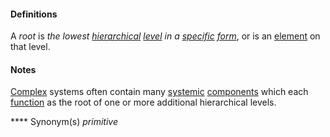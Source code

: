 #### Definitions

A *root* is *the lowest [hierarchical](https://github.com/gcassel/Modular-Organization-Terminology/blob/master/terms/hierarchy.md) [level](https://github.com/gcassel/Modular-Organizing-Terminology/blob/master/terms/level.md) in a [specific](https://github.com/gcassel/Modular-Organization-Terminology/blob/master/terms/specific.md) [form](https://github.com/gcassel/Modular-Organization-Terminology/blob/master/terms/form.md)*, or is an [element](https://github.com/gcassel/Modular-Organization-Terminology/blob/master/terms/element.md) on that level.

#### Notes

[Complex](https://github.com/gcassel/Modular-Organization-Terminology/blob/master/terms/complexity.md) systems often contain many [systemic](https://github.com/gcassel/Modular-Organization-Terminology/blob/master/terms/system.md) [components](https://github.com/gcassel/Modular-Organization-Terminology/blob/master/terms/component.md) which each [function](https://github.com/gcassel/Modular-Organization-Terminology/blob/master/terms/function.md) as the root of one or more additional hierarchical levels.

**** Synonym(s)
*primitive*
